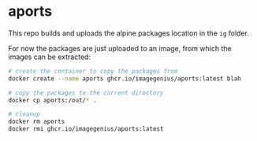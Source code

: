 # aports

This repo builds and uploads the alpine packages location in the `ig` folder.

For now the packages are just uploaded to an image, from which the images can be extracted:

```bash
# create the container to copy the packages from
docker create --name aports ghcr.io/imagegenius/aports:latest blah

# copy the packages to the current directory
docker cp aports:/out/* .

# cleanup
docker rm aports
docker rmi ghcr.io/imagegenius/aports:latest
```
